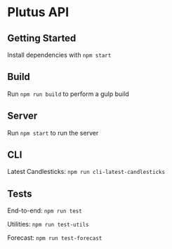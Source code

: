 # Plutus API

## Getting Started

Install dependencies with `npm start`

## Build

Run `npm run build` to perform a gulp build

## Server

Run `npm start` to run the server

## CLI

Latest Candlesticks:  `npm run cli-latest-candlesticks`


## Tests

End-to-end: `npm run test`

Utilities: `npm run test-utils`

Forecast: `npm run test-forecast`
